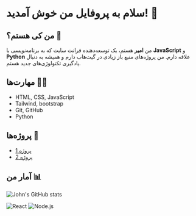 # سلام به پروفایل من خوش آمدید! 👋

## من کی هستم؟ 🤔

من **امیر** هستم، یک توسعه‌دهنده فرانت سایت که به برنامه‌نویسی با **JavaScript** و **Python** علاقه دارم. من پروژه‌های منبع باز زیادی در گیت‌هاب دارم و همیشه به دنبال یادگیری تکنولوژی‌های جدید هستم.

## مهارت‌ها 🧑‍💻
- HTML, CSS, JavaScript
- Tailwind, bootstrap
- Git, GitHub
- Python

## پروژه‌ها 🚀
- [پروژه 1](https://6mir.github.io/6mir)
- [پروژه 2](https://6mir.github.io/audio)

## آمار من 📊
![John's GitHub stats](https://github-readme-stats.vercel.app/api?username=john-doe&show_icons=true&count_private=true&hide=prs&theme=radical)

![React](https://img.shields.io/badge/-React-61DAFB?style=flat&logo=react&logoColor=black)
![Node.js](https://img.shields.io/badge/-Node.js-339933?style=flat&logo=node.js&logoColor=white)
